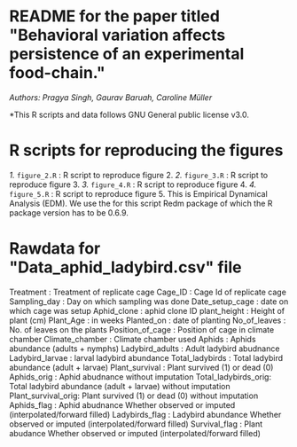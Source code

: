 # README for the paper titled "Behavioral variation affects persistence of an experimental food-chain."

*Authors: Pragya Singh, Gaurav Baruah, Caroline Müller*

*This R scripts and data follows GNU General public license v3.0.
# R scripts for reproducing the figures

*1.* `figure_2.R` : R script to reproduce figure 2.
*2.* `figure_3.R` : R script to reproduce figure 3.
*3.* `figure_4.R` : R script to reproduce figure 4.
*4.* `figure_5.R` : R script to reproduce figure 5. This is Empirical Dynamical Analysis (EDM). We use the for this
script Redm package of which the R package version has to be 0.6.9.


# Rawdata for "Data_aphid_ladybird.csv" file

Treatment : Treatment of replicate cage
Cage_ID : Cage Id of replicate cage
Sampling_day : Day on which sampling was done
Date_setup_cage : date on which cage was setup
Aphid_clone : aphid clone ID
plant_height : Height of plant (cm)
Plant_Age : in weeks
Planted_on : date of planting
No_of_leaves : No. of leaves on the plants
Position_of_cage : Position of cage in climate chamber
Climate_chamber : Climate chamber used
Aphids : Aphids abundance (adults + nymphs)
Ladybird_adults : Adult ladybird abudnance 
Ladybird_larvae : larval ladybird abundance
Total_ladybirds : Total ladybird abundance (adult + larvae)
Plant_survival : Plant survived (1) or dead (0)
Aphids_orig : Aphid abudnance without imputation
Total_ladybirds_orig: Total ladybird abundance (adult + larvae) without imputation
Plant_survival_orig: Plant survived (1) or dead (0) without imputation
Aphids_flag : Aphid abudnance Whether observed or imputed (interpolated/forward filled)
Ladybirds_flag : Ladybird abundance Whether observed or imputed (interpolated/forward filled)
Survival_flag : Plant abudance Whether observed or imputed (interpolated/forward filled)
